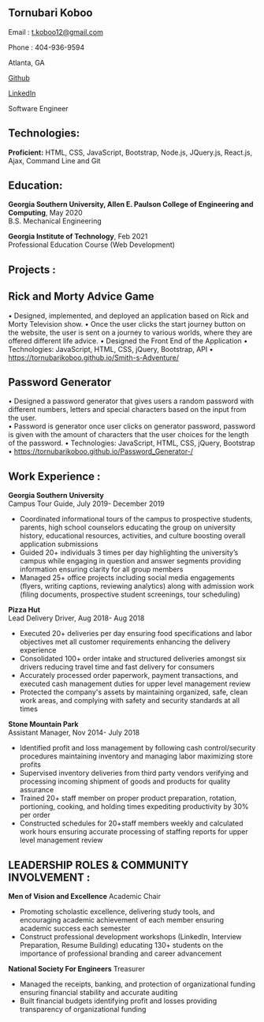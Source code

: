 ## Tornubari Koboo

Email : t.koboo12@gmail.com 

Phone : 404-936-9594

Atlanta, GA

[Github](https://github.com/TornubariKoboo) 

 [LinkedIn](https://www.linkedin.com/in/tornubari-koboo/)
 
 Software Engineer 

## Technologies:

**Proficient:** HTML, CSS, JavaScript, Bootstrap, Node.js, JQuery.js, React.js, Ajax, Command Line and Git

## Education:

**Georgia Southern University, Allen E. Paulson College of Engineering and Computing**, May 2020  
B.S. Mechanical Engineering

**Georgia Institute of Technology**, Feb 2021  
Professional Education Course (Web Development)

## Projects :
## Rick and Morty Advice Game 
•	Designed, implemented, and deployed an application based on Rick and Morty Television show. 
•	Once the user clicks the start journey button on the website, the user is sent on a journey to various worlds, where they are offered different life advice. 
•	Designed the Front End of the Application
•	Technologies: JavaScript, HTML, CSS, jQuery, Bootstrap, API
•	https://tornubarikoboo.github.io/Smith-s-Adventure/

## Password Generator        
•	Designed a password generator that gives users a random password with different numbers, letters and special characters based on the input from the user.  
•	Password is generator once user clicks on generator password, password is given with the amount of characters that the user choices for the length of the password. 
•	Technologies: JavaScript, HTML, CSS, jQuery, Bootstrap
•	https://tornubarikoboo.github.io/Password_Generator-/
	

## Work Experience :
**Georgia Southern University**  
Campus Tour Guide, July 2019- December 2019

-	Coordinated informational tours of the campus to prospective students, parents, high school counselors educating the group on university history, educational resources, activities, and culture boosting overall application submissions 
-	Guided 20+ individuals 3 times per day highlighting the university’s campus while engaging in question and answer segments providing information ensuring clarity for all group members  
-	Managed 25+ office projects including social media engagements (flyers, writing captions, reviewing analytics) along with admission work (filing documents, prospective student screenings, tour scheduling) 

**Pizza Hut**  
Lead Delivery Driver, Aug 2018- Aug 2018
-	Executed 20+ deliveries per day ensuring food specifications and labor objectives met all customer requirements enhancing the delivery experience 
-	Consolidated 100+ order intake and structured deliveries amongst six drivers reducing travel time and fast delivery for consumers  
-	Accurately processed order paperwork, payment transactions, and executed cash management duties for upper level management review 
-	Protected the company's assets by maintaining organized, safe, clean work areas, and complying with safety and security standards at all times 

**Stone Mountain Park**  
Assistant Manager, Nov 2014- July 2018
-	Identified profit and loss management by following cash control/security procedures maintaining inventory and managing labor maximizing store profits 
-	Supervised inventory deliveries from third party vendors verifying and processing incoming shipment of goods and products for quality assurance 
-	Trained 20+ staff member on proper product preparation, rotation, portioning, cooking, and holding times expediting productivity by 30% per order  
-	Constructed schedules for 20+staff members weekly and calculated work hours ensuring accurate processing of staffing reports for upper level management review 


## LEADERSHIP ROLES & COMMUNITY INVOLVEMENT :
**Men of Vision and Excellence** 
Academic Chair
-	Promoting scholastic excellence, delivering study tools, and encouraging academic achievement of each member ensuring academic success each semester 
-	Construct professional development workshops (LinkedIn, Interview Preparation, Resume Building) educating 130+ students on the importance of professional branding and career advancement 


**National Society For Engineers**
Treasurer
-	Managed the receipts, banking, and protection of organizational funding ensuring financial stability and accurate auditing
-	Built financial budgets identifying profit and losses providing transparency of organizational funding  
